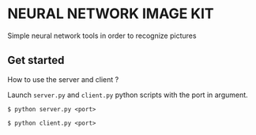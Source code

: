 # NEURAL NETWORK IMAGE KIT
Simple neural network tools in order to recognize pictures

## Get started
How to use the server and client ?

Launch `server.py` and `client.py` python scripts with the port in argument.

```
$ python server.py <port>
```
```
$ python client.py <port>
```
